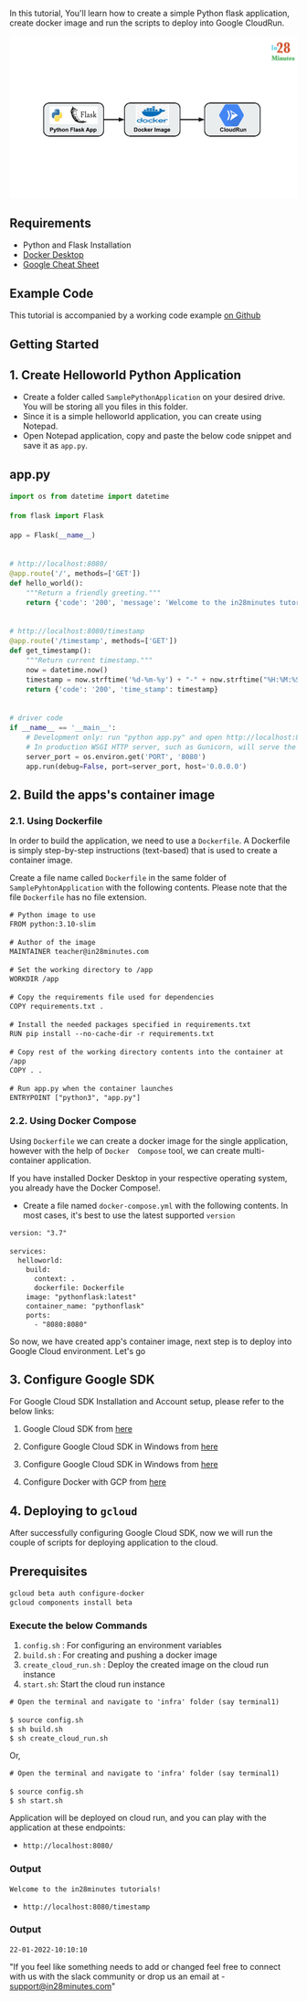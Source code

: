 In this tutorial, You'll learn how to create a simple Python flask application, create docker image and run the scripts to deploy into Google CloudRun.

![](./images/googlecloud/cloudrun_app.png)

## Requirements
* Python and Flask Installation
* [Docker Desktop](https://www.docker.com/products/docker-desktop)
* [Google Cheat Sheet](https://cloud.google.com/sdk/docs/images/gcloud-cheat-sheet.pdf)

## Example Code
This tutorial is accompanied by a working code example [on Github]()

## Getting Started

## 1. Create Helloworld Python Application

* Create a folder called ``SamplePythonApplication`` on your desired drive. You will be storing all you files in this folder.
* Since it is a simple helloworld application, you can create using Notepad.
* Open Notepad application, copy and paste the below code snippet and save it as ``app.py``.

## app.py

```python
import os from datetime import datetime

from flask import Flask

app = Flask(__name__)


# http://localhost:8080/
@app.route('/', methods=['GET'])
def hello_world():
    """Return a friendly greeting."""
    return {'code': '200', 'message': 'Welcome to the in28minutes tutorials!'}


# http://localhost:8080/timestamp
@app.route('/timestamp', methods=['GET'])
def get_timestamp():
    """Return current timestamp."""
    now = datetime.now()
    timestamp = now.strftime('%d-%m-%y') + "-" + now.strftime("%H:%M:%S")
    return {'code': '200', 'time_stamp': timestamp}


# driver code
if __name__ == '__main__':
    # Development only: run "python app.py" and open http://localhost:8080
    # In production WSGI HTTP server, such as Gunicorn, will serve the app.
    server_port = os.environ.get('PORT', '8080')
    app.run(debug=False, port=server_port, host='0.0.0.0')


```

## 2. Build the apps's container image 

### 2.1. Using Dockerfile

In order to build the application, we need to use a ``Dockerfile``. A Dockerfile is simply step-by-step instructions (text-based) that is used to create a container image.

Create a file name called ``Dockerfile`` in the same folder of ``SamplePyhtonApplication`` with the following contents. Please note that the file ``Dockerfile`` has no file extension.

```
# Python image to use
FROM python:3.10-slim

# Author of the image
MAINTAINER teacher@in28minutes.com

# Set the working directory to /app
WORKDIR /app

# Copy the requirements file used for dependencies
COPY requirements.txt .

# Install the needed packages specified in requirements.txt
RUN pip install --no-cache-dir -r requirements.txt

# Copy rest of the working directory contents into the container at /app
COPY . .

# Run app.py when the container launches
ENTRYPOINT ["python3", "app.py"]

```

### 2.2. Using Docker Compose

Using ``Dockerfile`` we can create a docker image for the single application, however with the help of ``Docker  Compose`` tool, we can create multi-container application.

If you have installed Docker Desktop in your respective operating system, you already have the Docker Compose!.

* Create a file named ``docker-compose.yml`` with the following contents. 
In most cases, it's best to use the latest supported ``version``

```
version: "3.7"

services:
  helloworld:
    build:
      context: .
      dockerfile: Dockerfile
    image: "pythonflask:latest"
    container_name: "pythonflask"
    ports:
      - "8080:8080"
```

So now, we have created app's container image, next step is to deploy into Google Cloud environment. Let's go

## 3. Configure Google SDK

For Google Cloud SDK Installation and Account setup, please refer to the below links:

1. Google Cloud SDK from [here](https://cloud.google.com/sdk/docs/install)

2. Configure Google Cloud SDK in Windows from [here](https://cloudaffaire.com/how-to-install-and-configure-google-cloud-sdk-or-gcloud-on-windows-os/)

3. Configure Google Cloud SDK in Windows from [here](https://cloud.google.com/docs/authentication/production#linux-or-macos)

4. Configure Docker with GCP from [here](https://cloud.google.com/container-registry/docs/advanced-authentication#gcloud-helper)

## 4. Deploying to `gcloud`

After successfully configuring Google Cloud SDK, now we will run the couple of scripts for deploying application to the cloud.

## Prerequisites

```shell
gcloud beta auth configure-docker
gcloud components install beta
```
### Execute the below Commands

1. `config.sh` : For configuring an environment variables
2. `build.sh` : For creating and pushing a docker image
3. `create_cloud_run.sh` : Deploy the created image on the cloud run instance
4. `start.sh`: Start the cloud run instance

```shell
# Open the terminal and navigate to 'infra' folder (say terminal1)

$ source config.sh
$ sh build.sh
$ sh create_cloud_run.sh
```

Or,

```shell
# Open the terminal and navigate to 'infra' folder (say terminal1)

$ source config.sh
$ sh start.sh
```
Application will be deployed on cloud run, and you can play with the application at these endpoints:

* `http://localhost:8080/`

### Output
```shell
Welcome to the in28minutes tutorials!
```
* `http://localhost:8080/timestamp`
### Output
```shell
22-01-2022-10:10:10
```

"If you feel like something needs to add or changed feel free to connect with us with the slack community or drop us an email at - support@in28minutes.com"